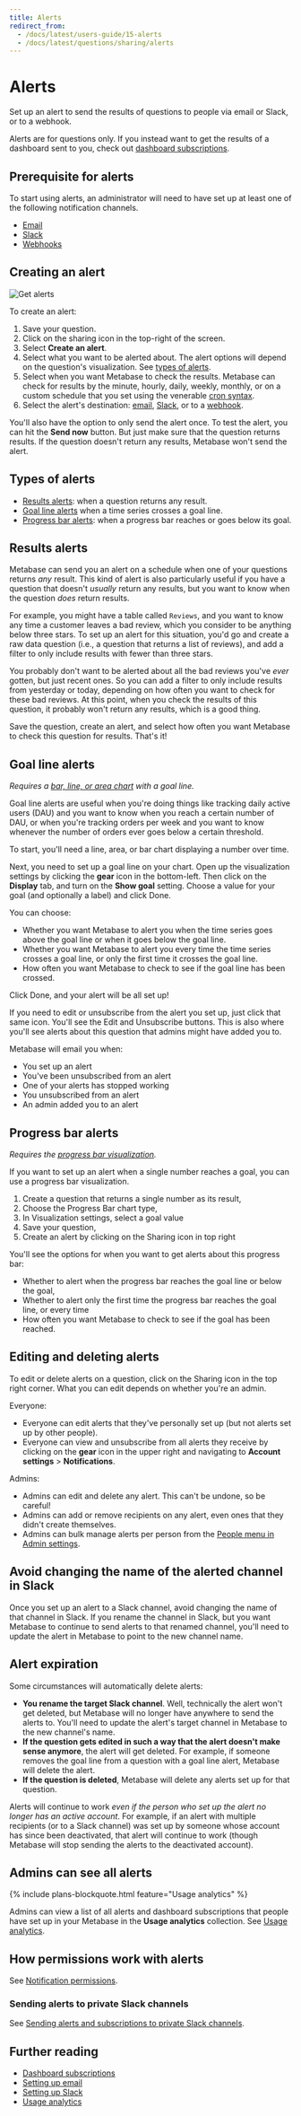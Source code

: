 ```yaml
---
title: Alerts
redirect_from:
  - /docs/latest/users-guide/15-alerts
  - /docs/latest/questions/sharing/alerts
---
```


# Alerts

Set up an alert to send the results of questions to people via email or Slack, or to a webhook.

Alerts are for questions only. If you instead want to get the results of a dashboard sent to you, check out [dashboard subscriptions](../dashboards/subscriptions.md).

## Prerequisite for alerts

To start using alerts, an administrator will need to have set up at least one of the following notification channels.

- [Email](../configuring-metabase/email.md)
- [Slack](../configuring-metabase/slack.md)
- [Webhooks](../configuring-metabase/webhooks.md)

## Creating an alert

![Get alerts](./images/get-alerts-about-this.png)

To create an alert:

1. Save your question.
2. Click on the sharing icon in the top-right of the screen.
3. Select **Create an alert**.
4. Select what you want to be alerted about. The alert options will depend on the question's visualization. See [types of alerts](#types-of-alerts).
5. Select when you want Metabase to check the results. Metabase can check for results by the minute, hourly, daily, weekly, monthly, or on a custom schedule that you set using the venerable [cron syntax](https://en.wikipedia.org/wiki/Cron).
6. Select the alert's destination: [email](../configuring-metabase/email.md), [Slack](../configuring-metabase/slack.md), or to a [webhook](../configuring-metabase/webhooks.md).

You'll also have the option to only send the alert once. To test the alert, you can hit the **Send now** button. But just make sure that the question returns results. If the question doesn't return any results, Metabase won't send the alert.

## Types of alerts

- [Results alerts](#results-alerts): when a question returns any result.
- [Goal line alerts](#goal-line-alerts) when a time series crosses a goal line.
- [Progress bar alerts](#progress-bar-alerts): when a progress bar reaches or goes below its goal.

## Results alerts

Metabase can send you an alert on a schedule when one of your questions returns _any_ result. This kind of alert is also particularly useful if you have a question that doesn't _usually_ return any results, but you want to know when the question _does_ return results.

For example, you might have a table called `Reviews`, and you want to know any time a customer leaves a bad review, which you consider to be anything below three stars. To set up an alert for this situation, you'd go and create a raw data question (i.e., a question that returns a list of reviews), and add a filter to only include results with fewer than three stars.

You probably don't want to be alerted about all the bad reviews you've _ever_ gotten, but just recent ones. So you can add a filter to only include results from yesterday or today, depending on how often you want to check for these bad reviews. At this point, when you check the results of this question, it probably won't return any results, which is a good thing.

Save the question, create an alert, and select how often you want Metabase to check this question for results. That's it!

## Goal line alerts

_Requires a [bar, line, or area chart](./visualizations/line-bar-and-area-charts.md) with a goal line._

Goal line alerts are useful when you're doing things like tracking daily active users (DAU) and you want to know when you reach a certain number of DAU, or when you're tracking orders per week and you want to know whenever the number of orders ever goes below a certain threshold.

To start, you'll need a line, area, or bar chart displaying a number over time.

Next, you need to set up a goal line on your chart. Open up the visualization settings by clicking the **gear** icon in the bottom-left. Then click on the **Display** tab, and turn on the **Show goal** setting. Choose a value for your goal (and optionally a label) and click Done.

You can choose:

- Whether you want Metabase to alert you when the time series goes above the goal line or when it goes below the goal line.
- Whether you want Metabase to alert you every time the time series crosses a goal line, or only the first time it crosses the goal line.
- How often you want Metabase to check to see if the goal line has been crossed.

Click Done, and your alert will be all set up!

If you need to edit or unsubscribe from the alert you set up, just click that same icon. You'll see the Edit and Unsubscribe buttons. This is also where you'll see alerts about this question that admins might have added you to.

Metabase will email you when:

- You set up an alert
- You've been unsubscribed from an alert
- One of your alerts has stopped working
- You unsubscribed from an alert
- An admin added you to an alert

## Progress bar alerts

_Requires the [progress bar visualization](./visualizations/progress-bar.md)._

If you want to set up an alert when a single number reaches a goal, you can use a progress bar visualization.

1. Create a question that returns a single number as its result,
2. Choose the Progress Bar chart type,
3. In Visualization settings, select a goal value
4. Save your question,
5. Create an alert by clicking on the Sharing icon in top right

You'll see the options for when you want to get alerts about this progress bar:

- Whether to alert when the progress bar reaches the goal line or below the goal,
- Whether to alert only the first time the progress bar reaches the goal line, or every time
- How often you want Metabase to check to see if the goal has been reached.

## Editing and deleting alerts

To edit or delete alerts on a question, click on the Sharing icon in the top right corner. What you can edit depends on whether you're an admin.

Everyone:

- Everyone can edit alerts that they've personally set up (but not alerts set up by other people).
- Everyone can view and unsubscribe from all alerts they receive by clicking on the **gear** icon in the upper right and navigating to **Account settings** > **Notifications**.

Admins:

- Admins can edit and delete any alert. This can't be undone, so be careful!
- Admins can add or remove recipients on any alert, even ones that they didn't create themselves.
- Admins can bulk manage alerts per person from the [People menu in Admin settings](../people-and-groups/managing.md#unsubscribe-from-all-subscriptions-and-alerts).

## Avoid changing the name of the alerted channel in Slack

Once you set up an alert to a Slack channel, avoid changing the name of that channel in Slack. If you rename the channel in Slack, but you want Metabase to continue to send alerts to that renamed channel, you'll need to update the alert in Metabase to point to the new channel name.

## Alert expiration

Some circumstances will automatically delete alerts:

- **You rename the target Slack channel**. Well, technically the alert won't get deleted, but Metabase will no longer have anywhere to send the alerts to. You'll need to update the alert's target channel in Metabase to the new channel's name.
- **If the question gets edited in such a way that the alert doesn't make sense anymore**, the alert will get deleted. For example, if someone removes the goal line from a question with a goal line alert, Metabase will delete the alert.
- **If the question is deleted**, Metabase will delete any alerts set up for that question.

Alerts will continue to work _even if the person who set up the alert no longer has an active account_. For example, if an alert with multiple recipients (or to a Slack channel) was set up by someone whose account has since been deactivated, that alert will continue to work (though Metabase will stop sending the alerts to the deactivated account).

## Admins can see all alerts

{% include plans-blockquote.html feature="Usage analytics" %}

Admins can view a list of all alerts and dashboard subscriptions that people have set up in your Metabase in the **Usage analytics** collection. See [Usage analytics](../usage-and-performance-tools/usage-analytics.md#alerts-model).

## How permissions work with alerts

See [Notification permissions](../permissions/notifications.md).

### Sending alerts to private Slack channels

See [Sending alerts and subscriptions to private Slack channels](../configuring-metabase/slack.md#sending-alerts-and-subscriptions-to-private-slack-channels).

## Further reading

- [Dashboard subscriptions](../dashboards/subscriptions.md)
- [Setting up email](../configuring-metabase/email.md)
- [Setting up Slack](../configuring-metabase/slack.md)
- [Usage analytics](../usage-and-performance-tools/usage-analytics.md)
